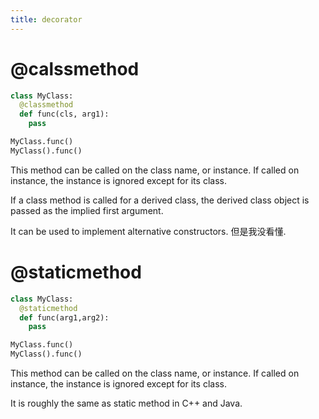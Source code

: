 ```yaml
---
title: decorator
---
```


\@calssmethod
============

```py
class MyClass:
  @classmethod
  def func(cls, arg1):
    pass

MyClass.func()
MyClass().func()
```

This method can be called on the class name, or instance.
If called on instance, the instance is ignored except for its class.

If a class method is called for a derived class,
the derived class object is passed as the implied first argument.

It can be used to implement alternative constructors. 但是我没看懂.

\@staticmethod
=============

```py
class MyClass:
  @staticmethod
  def func(arg1,arg2):
    pass

MyClass.func()
MyClass().func()
```

This method can be called on the class name, or instance.
If called on instance, the instance is ignored except for its class.

It is roughly the same as static method in C++ and Java.
